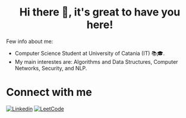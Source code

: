 <h1 align="center">Hi there 👋, it's great to have you here!<br/> </h1> 

Few info about me: 
* Computer Science Student at University of Catania (IT) 📚🎓. 
* My main interestes are: Algorithms and Data Structures, Computer Networks, Security, and NLP. 


# Connect with me #
[![Linkedin](https://img.shields.io/badge/-LinkedIn-blue?style=flat&logo=Linkedin&logoColor=white)](https://www.linkedin.com/in/antonio-scardace/)
[![LeetCode](https://img.shields.io/badge/-LeetCode-ff8c00?style=flat&labelColor=ff8c00&logo=LeetCode&logoColor=white)](https://leetcode.com/ElephanZ/)

